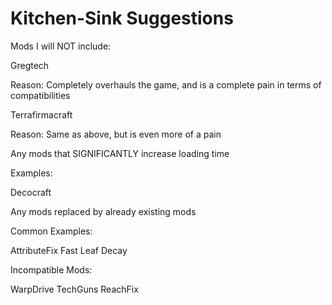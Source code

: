 # Kitchen-Sink Suggestions

Mods I will NOT include:

Gregtech

Reason: Completely overhauls the game, and is a complete pain in terms of compatibilities

Terrafirmacraft

Reason: Same as above, but is even more of a pain

Any mods that SIGNIFICANTLY increase loading time

Examples:

Decocraft

Any mods replaced by already existing mods

Common Examples:

AttributeFix
Fast Leaf Decay


Incompatible Mods:

WarpDrive
TechGuns
ReachFix
